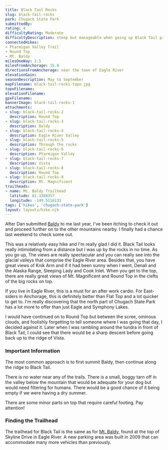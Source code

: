 ```yaml
---
title: Black Tail Rocks
slug: black-tail-rocks
park: Chugach State Park
submittedBy: 
rating: 4
difficultyRating: Moderate
difficultyDescription: steep but manageable when going up Black Tail proper.
connectedHikes:
- Ptarmigan Valley Trail
- Round Top
- Mt. Baldy
milesOneWay: 2.5
milesFromAnchorage: 15.0
directionsFromAnchorage: near the town of Eagle River
elevationGain: 
seasonDescription: May to September
mapFilename: black-tail-rocks-topo.jpg
topoFilename: 
elevationFilename: 
gpxFilename: 
bannerImage: black-tail-rocks-1
attachments:
- slug: black-tail-rocks-2
  description: Round Top
- slug: black-tail-rocks-3
  description: Baldy
- slug: black-tail-rocks-4
  description: Eagle River Valley
- slug: black-tail-rocks-5
  description: Through the rocks
- slug: black-tail-rocks-6
  description: Ptarmigan Valley
- slug: black-tail-rocks-7
  description: Vista
- slug: black-tail-rocks-8
  description: Round Top
- slug: black-tail-rocks-9
  description: Mt. Magnificent
trailheads:
- name: Mt. Baldy Trailhead
  latitude: 61.3380357
  longitude: -149.5116133
tags: ['hikes', 'chugach-state-park']
layout: layouts/hike.njk
---
```

After Dan submitted [Baldy](http://alaskahikesearch.com/hikes/mt-baldy/ "Mt. Baldy") to me last year, I've been itching to check it out and proceed further on to the other mountains nearby. I finally had a chance last weekend to check some out.

This was a relatively easy hike and I'm really glad I did it. Black Tail looks really intimidating from a distance but I was up by the rocks in no time. As you go up, The views are really spectacular and you can really see into the glacial valleys that comprise the Eagle River area. Besides that, you have great views of Knik Arm and if it had been sunny when I went, Denali and the Alaska Range, Sleeping Lady and Cook Inlet. When you get to the top, there are really great views of Mt. Magnificent and Round Top in the clefts of the big rocks on top.

If you live in Eagle River, this is a must for an after work cardio. For East-siders in Anchorage, this is definitely better than Flat Top and a lot quicker to get to. I'm really discovering that the north part of Chugach State Park has a lot more to offer than just Eagle and Symphony Lakes.

I would have continued on to Round Top but between the scree, ominous clouds, and foolishly forgetting to tell someone where I was going that day, I decided against it. Later when I was rambling around the tundra in front of Black Tail, I could see that there would be a sharp descent before going back up to the ridge of Vista.

### Important Information

The most common approach is to first summit Baldy, then continue along the ridge to Black Tail.

There is no water near any of the trails. There is a small, boggy tarn off in the valley below the mountain that would be adequate for your dog but would need filtering for humans. There would be a good chance of it being empty if we were having a dry summer.

There are some minor parts on top that require careful footing. Pay attention!

### Finding the Trailhead

The trailhead for Black Tail is the same as for [Mt. Baldy](http://alaskahikesearch.com/hikes/mt-baldy/), found at the top of Skyline Drive in Eagle River. A new parking area was built in 2009 that can accommodate many more vehicles than previously.